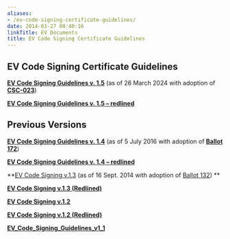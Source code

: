 ```yaml
---
aliases:
- /ev-code-signing-certificate-guidelines/
date: 2014-03-27 00:40:16
linkTitle: EV Documents
title: EV Code Signing Certificate Guidelines
---
```


## EV Code Signing Certificate Guidelines

**[EV Code Signing Guidelines v. 1.5][10]** (as of 26 March 2024 with adoption of **[CSC-023][11]**)

**[EV Code Signing Guidelines v. 1.5 – redlined][12]**

## Previous Versions

**[EV Code Signing Guidelines v. 1.4][1]** (as of 5 July 2016 with adoption of **[Ballot 172][2]**)

**[EV Code Signing Guidelines v. 1.4 – redlined][3]**

**[EV Code Signing v.1.3][4] (as of 16 Sept. 2014 with adoption of [Ballot 132][5])
**

**[EV Code Signing v.1.3 (Redlined)][6]**

**[EV Code Signing v.1.2][7]**

**[EV Code Signing v.1.2 (Redlined)][8]**

**[EV_Code_Signing_Guidelines_v1_1][9]**

[1]: /uploads/EV-Code-Signing-v.1.4.pdf
[2]: /2016/07/05/ballot-172-removal-permanent-identifier/
[3]: /uploads/EV-Code-Signing-v.1.4-redlined.pdf
[4]: /uploads/EV-Code-Signing-v.1.3.pdf
[5]: /2014/09/16/ballot-132-ev-code-signing-timestamp-validity-period/ "Ballot 132 – EV Code Signing Timestamp Validity Period"
[6]: /uploads/EV-Code-Signing-v.1.3-Redlined.pdf
[7]: /uploads/EV-Code-Signing-v.1.2.pdf
[8]: /uploads/EV-Code-Signing-v.1.2-Redlined1.pdf
[9]: /uploads/EV_Code_Signing_Guidelines_v1_1.pdf
[10]: /uploads/EV-Code-Signing-v.1.5.pdf
[11]: /2024/03/26/ballot/ballot-csc-23-marking-the-ev-code-signing-guidelines-superceded
[12]: /uploads/EV-Code-Signing-v.1.5-Redlined.pdf

